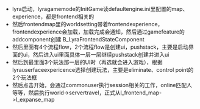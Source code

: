 - lyra启动，lyragamemode的InitGame读defaultengine.ini里配置的map、experience，都是frontend相关的
- 然后frontendmap里的worldsetting带着frontendexperience，frontendexperience会加载，加载完成会通知，然后通过gamefeature的addcomponent创建  B_LyraFrontendStateComponent
- 然后里面有4个流程flow，2个流程flow是创建ui，pushstack，主要是启动界面的ui，然后进入ui里面具体一层一层继续pushstack创建并进入ui
- 然后到最里面3个玩法那一层的UI时（再选就会进入游戏），根据lyrauserfaceexpericence选择创建玩法，主要是eliminate、control point的2个玩法框
- 然后点击开始，会通过commonuser执行session相关的工作，online匹配人等等，然后执行world->servertravel，正式从l_frontend_map->l_expanse_map

